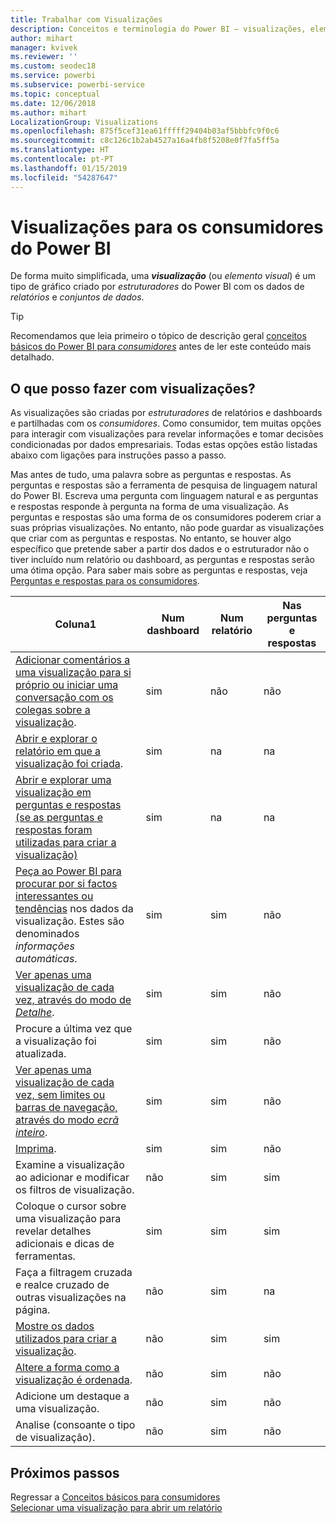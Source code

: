 ```yaml
---
title: Trabalhar com Visualizações
description: Conceitos e terminologia do Power BI – visualizações, elementos visuais. O que é uma visualização, um elemento visual do Power BI.
author: mihart
manager: kvivek
ms.reviewer: ''
ms.custom: seodec18
ms.service: powerbi
ms.subservice: powerbi-service
ms.topic: conceptual
ms.date: 12/06/2018
ms.author: mihart
LocalizationGroup: Visualizations
ms.openlocfilehash: 875f5cef31ea61fffff29404b03af5bbbfc9f0c6
ms.sourcegitcommit: c8c126c1b2ab4527a16a4fb8f5208e0f7fa5ff5a
ms.translationtype: HT
ms.contentlocale: pt-PT
ms.lasthandoff: 01/15/2019
ms.locfileid: "54287647"
---
```

# <a name="visualizations-for-power-bi-consumers"></a>Visualizações para os **consumidores** do Power BI

De forma muito simplificada, uma ***visualização*** (ou *elemento visual*) é um tipo de gráfico criado por *estruturadores* do Power BI com os dados de *relatórios* e *conjuntos de dados*. 

> [!TIP]
> Recomendamos que leia primeiro o tópico de descrição geral [conceitos básicos do Power BI para *consumidores*](end-user-basic-concepts.md) antes de ler este conteúdo mais detalhado.

## <a name="what-can-i-do-with-visualizations"></a>O que posso fazer com visualizações?

As visualizações são criadas por *estruturadores* de relatórios e dashboards e partilhadas com os *consumidores*. Como consumidor, tem muitas opções para interagir com visualizações para revelar informações e tomar decisões condicionadas por dados empresariais. Todas estas opções estão listadas abaixo com ligações para instruções passo a passo.

Mas antes de tudo, uma palavra sobre as perguntas e respostas. As perguntas e respostas são a ferramenta de pesquisa de linguagem natural do Power BI. Escreva uma pergunta com linguagem natural e as perguntas e respostas responde à pergunta na forma de uma visualização. As perguntas e respostas são uma forma de os consumidores poderem criar a suas próprias visualizações. No entanto, não pode guardar as visualizações que criar com as perguntas e respostas. No entanto, se houver algo específico que pretende saber a partir dos dados e o estruturador não o tiver incluído num relatório ou dashboard, as perguntas e respostas serão uma ótima opção. Para saber mais sobre as perguntas e respostas, veja [Perguntas e respostas para os consumidores](end-user-q-and-a.md).



|Coluna1  |Num dashboard  |Num relatório  | Nas perguntas e respostas
|---------|---------|---------|--------|
|[Adicionar comentários a uma visualização para si próprio ou iniciar uma conversação com os colegas sobre a visualização](end-user-comment.md).     |  sim       |   não      |  não  |
|[Abrir e explorar o relatório em que a visualização foi criada](end-user-tiles.md).     |    sim     |   na      |  na |
|[Abrir e explorar uma visualização em perguntas e respostas (se as perguntas e respostas foram utilizadas para criar a visualização)](end-user-q-and-a.md)     |   sim      |   na      |  na  |
|[Peça ao Power BI para procurar por si factos interessantes ou tendências](end-user-insights.md) nos dados da visualização.  Estes são denominados *informações automáticas*.     |    sim     |   sim      | não   |
|[Ver apenas uma visualização de cada vez, através do modo de *Detalhe*](end-user-focus.md).     | sim        |   sim      | não  |
|Procure a última vez que a visualização foi atualizada.     |  sim       |    sim     | não  |
|[Ver apenas uma visualização de cada vez, sem limites ou barras de navegação, através do modo *ecrã inteiro*](end-user-focus.md).     |   sim      |  sim       | não  |
|[Imprima](end-user-print.md).     |  sim       |   sim      | não  |
|Examine a visualização ao adicionar e modificar os filtros de visualização.     |    não     |   sim      | sim  |
|Coloque o cursor sobre uma visualização para revelar detalhes adicionais e dicas de ferramentas.     |    sim     |   sim      | sim  |
|Faça a filtragem cruzada e realce cruzado de outras visualizações na página.     |   não      |   sim      | na  |
|[Mostre os dados utilizados para criar a visualização](end-user-show-data.md).     |  não       |   sim      | sim  |
| [Altere a forma como a visualização é ordenada](end-user-search-sort.md). | não  | sim  | não  |
| Adicione um destaque a uma visualização. | não  | sim  |  não |
| Analise (consoante o tipo de visualização). | não  | sim  | não  |

## <a name="next-steps"></a>Próximos passos
Regressar a [Conceitos básicos para consumidores](end-user-basic-concepts.md)    
[Selecionar uma visualização para abrir um relatório](end-user-report-open.md)